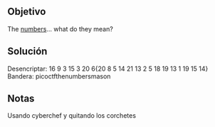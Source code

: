 ## Objetivo
The [numbers](https://jupiter.challenges.picoctf.org/static/f209a32253affb6f547a585649ba4fda/the_numbers.png)... what do they mean?
## Solución

Desencriptar: 16 9 3 15 3 20 6{20 8 5 14 21 13 2 5 18 19 13 1 19 15 14}
Bandera: picoctfthenumbersmason
## Notas
Usando cyberchef y quitando los corchetes 